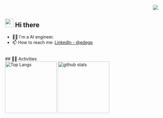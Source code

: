 <!-- 1. GitHub usernameを変更 -->
<div align="right">
  <img src="https://komarev.com/ghpvc/?username=edegp" />
</div>


<!-- 2. プロフィールや連絡先を変更 -->
## <img src="https://media.giphy.com/media/hvRJCLFzcasrR4ia7z/giphy.gif" width="28"> Hi there

- 🧑‍💻 I'm a AI engineer.
- 📫 How to reach me: [LinkedIn - @edegp](https://www.linkedin.com/in/yuhi-aoki-a1962921b/)

<br>
<!-- 4. GitHub usernameを変更, 2箇所 -->
<!-- ライトモート：theme=light, ダークモート：theme=vue-dark  -->
## 🏃‍♀️ Activities
<div align="left">
  <img alt="Top Langs" height="170px" src="https://github-readme-stats.vercel.app/api?username=edegp&theme=vue-dark&layout=compact" />
  <img alt="github stats" height="170px" src="https://github-readme-stats.vercel.app/api/top-langs/?username=edegp&theme=vue-dark&layout=compact" />
</div>
